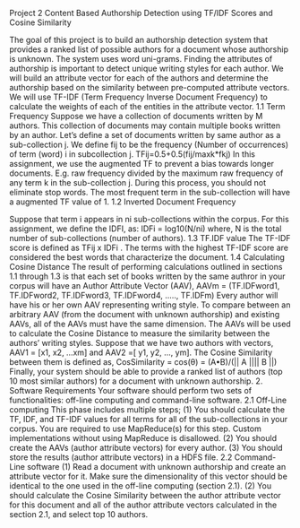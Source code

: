 Project 2
Content Based Authorship Detection using TF/IDF Scores and Cosine Similarity


The goal of this project is to build an authorship detection system that provides a ranked list of
possible authors for a document whose authorship is unknown. The system uses word uni-grams.
Finding the attributes of authorship is important to detect unique writing styles for each author. We
will build an attribute vector for each of the authors and determine the authorship based on the
similarity between pre-computed attribute vectors. We will use TF-IDF (Term Frequency Inverse
Document Frequency) to calculate the weights of each of the entities in the attribute vector.
1.1 Term Frequency
Suppose we have a collection of documents written by M authors. This collection of documents may
contain multiple books written by an author. Let’s define a set of documents written by same author as
a sub-collection j. We define fij to be the frequency (Number of occurrences) of term (word) i in subcollection
j.
TFij=0.5+0.5(fij/maxk*fkj)
In this assignment, we use the augmented TF to prevent a bias towards longer documents. E.g. raw
frequency divided by the maximum raw frequency of any term k in the sub-collection j. During this
process, you should not eliminate stop words. The most frequent term in the sub-collection will have a augmented TF value of 1.
1.2 Inverted Document Frequency

Suppose that term i appears in ni sub-collections within the corpus. For this assignment, we define the
IDFI, as:
IDFi = log10(N/ni)
where, N is the total number of sub-collections (number of authors).
1.3 TF.IDF value
The TF-IDF score is defined as TFij x IDFi
. The terms with the highest TF-IDF score are considered the
best words that characterize the document.
1.4 Calculating Cosine Distance
The result of performing calculations outlined in sections 1.1 through 1.3 is that each set of books
written by the same authror in your corpus will have an Author Attribute Vector (AAV),
AAVm = (TF.IDFword1, TF.IDFword2, TF.IDFword3, TF.IDFword4, ….., TF.IDFm)
Every author will have his or her own AAV representing writing style. To compare between an arbitrary
AAV (from the document with unknown authorship) and existing AAVs, all of the AAVs must have the
same dimension. The AAVs will be used to calculate the Cosine Distance to measure the similarity
between the authors’ writing styles. Suppose that we have two authors with vectors,
AAV1 = [x1, x2,	…xm] and AAV2 =[ y1, y2, …, ym]. The Cosine Similarity between them is defined as,
CosSimilarity = cos(θ) = (A•B)/(|| A |||| B ||)
Finally, your system should be able to provide a ranked list of authors (top 10 most similar authors) for
a document with unknown authorship.	
2. Software Requirements
Your software should perform two sets of functionalities: off-line computing and command-line
software.
2.1 Off-Line computing
This phase includes multiple steps;
(1) You should calculate the TF, IDF, and TF-IDF values for all terms for all of the sub-collections in
your corpus. You are required to use MapReduce(s) for this step. Custom implementations
without using MapReduce is disallowed.
(2) You should create the AAVs (author attribute vectors) for every author.
(3) You should store the results (author attribute vectors) in a HDFS file.
2.2 Command-Line software
(1) Read a document with unknown authorship and create an attribute vector for it. Make sure the
dimensionality of this vector should be identical to the one used in the off-line computing
(section 2.1).
(2) You should calculate the Cosine Similarity between the author attribute vector for this
document and all of the author attribute vectors calculated in the section 2.1, and select top 10
authors. 	
